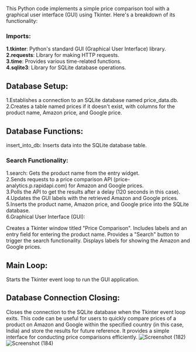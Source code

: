 This Python code implements a simple price comparison tool with a graphical user interface (GUI) using Tkinter. Here's a breakdown of its functionality:

### Imports:

**1.tkinter**: Python's standard GUI (Graphical User Interface) library.</br>
**2.requests**: Library for making HTTP requests.</br>
**3.time**: Provides various time-related functions.</br>
**4.sqlite3**: Library for SQLite database operations.</br>


## Database Setup:

1.Establishes a connection to an SQLite database named price_data.db.</br>
2.Creates a table named prices if it doesn't exist, with columns for the product name, Amazon price, and Google price.</br>


## Database Functions:

insert_into_db: Inserts data into the SQLite database table.


### Search Functionality:

1.search: Gets the product name from the entry widget.</br>
2.Sends requests to a price comparison API (price-analytics.p.rapidapi.com) for Amazon and Google prices.</br>
3.Polls the API to get the results after a delay (120 seconds in this case).</br>
4.Updates the GUI labels with the retrieved Amazon and Google prices.</br>
5.Inserts the product name, Amazon price, and Google price into the SQLite database.</br>
6.Graphical User Interface (GUI):</br>

Creates a Tkinter window titled "Price Comparison".
Includes labels and an entry field for entering the product name.
Provides a "Search" button to trigger the search functionality.
Displays labels for showing the Amazon and Google prices.


## Main Loop:

Starts the Tkinter event loop to run the GUI application.


## Database Connection Closing:

Closes the connection to the SQLite database when the Tkinter event loop exits.
This code can be useful for users to quickly compare prices of a product on Amazon and Google within the specified country (in this case, India) and store the results for future reference. It provides a simple interface for conducting price comparisons efficiently.
![Screenshot (182)](https://github.com/Afzal4984/pricecomparisontool/assets/126193636/99e9a098-defe-414c-a6e7-edf6203f1fa6)
![Screenshot (184)](https://github.com/Afzal4984/pricecomparisontool/assets/126193636/9c5f8397-bec4-415b-bcb6-5d02786d78b9)





